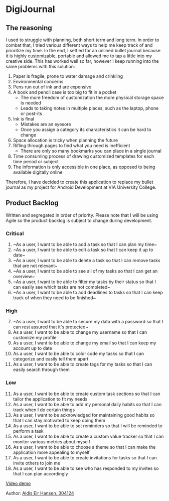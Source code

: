 # DigiJournal
## The reasoning

I used to struggle with planning, both short term and long term. In order to combat that, I tried various different ways to help me keep track of and prioritize my time. In the end, I settled for an unlined bullet journal because it is highly customizable, portable and allowed me to tap a little into my creative side. This has worked well so far, however I keep running into the same problems with this solution:

1. Paper is fragile, prone to water damage and crinkling
2. Environmental concerns
3. Pens run out of ink and are expensive
4. A book and pencil case is too big to fit in a pocket
    - The more freedom of customization the more physical storage space is needed
    - Leads to taking notes in multiple places, such as the laptop, phone or post-its
5. Ink is final
    - Mistakes are an eyesore
    - Once you assign a category its characteristics it can be hard to change
6. Space allocation is tricky when planning the future
5. Rifling through pages to find what you need is inefficient
    - There are only so many bookmarks you can place in a single journal
8. Time consuming process of drawing customized templates for each time period or subject
9. The information is only accessible in one place, as opposed to being available digitally online

Therefore, I have decided to create this application to replace my bullet journal as my project for Android Development at VIA University College.

## Product Backlog
Written and segregated in order of priority. Please note that I will be using Agile so the product backlog is subject to change during development.

### Critical
1. ~As a user, I want to be able to add a task so that I can plan my time~
2. ~As a user, I want to be able to edit a task so that I can keep it up to date~
3. ~As a user, I want to be able to delete a task so that I can remove tasks that are not relevant~
4. ~As a user, I want to be able to see all of my tasks so that I can get an overview~
5. ~As a user, I want to be able to filter my tasks by their status so that I can easily see which tasks are not completed~
6. ~As a user, I want to be able to add deadlines to tasks so that I can keep track of when they need to be finished~

### High
7. ~As a user, I want to be able to secure my data with a password so that I can rest assured that it's protected~
8. As a user, I want to be able to change my username so that I can customize my profile
9. As a user, I want to be able to change my email so that I can keep my account up to date
10. As a user, I want to be able to color code my tasks so that I can categorize and easily tell them apart
11. As a user, I want to be able to create tags for my tasks so that I can easily search through them

### Low
11. As a user, I want to be able to create custom task sections so that I can tailor the application to fit my needs
12. As a user, I want to be able to add my personal daily habits so that I can track when I do certain things
13. As a user, I want to be acknowledged for maintaining good habits so that I can stay motivated to keep doing them
14. As a user, I want to be able to set reminders so that I will be reminded to perform a task 
15. As a user, I want to be able to create a custom value tracker so that I can monitor various metrics about myself
16. As a user, I want to be able to choose a theme so that I can make the application more appealing to myself
17. As a user, I want to be able to create invitations for tasks so that I can invite others to join me
18. As a user, I want to be able to see who has responded to my invites so that I can plan accordingly

[Video demo](https://youtu.be/UIf3Vdp4ZV8)

Author:
[Aldís Eir Hansen, 304124](https://github.com/AlleyCatRacer)
